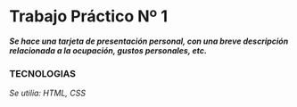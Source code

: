 # Trabajo Práctico Nº 1
**_Se hace una tarjeta de presentación personal, con una breve descripción relacionada a la ocupación, gustos personales, etc._**

### TECNOLOGIAS
_Se utilia:
HTML,
CSS_
